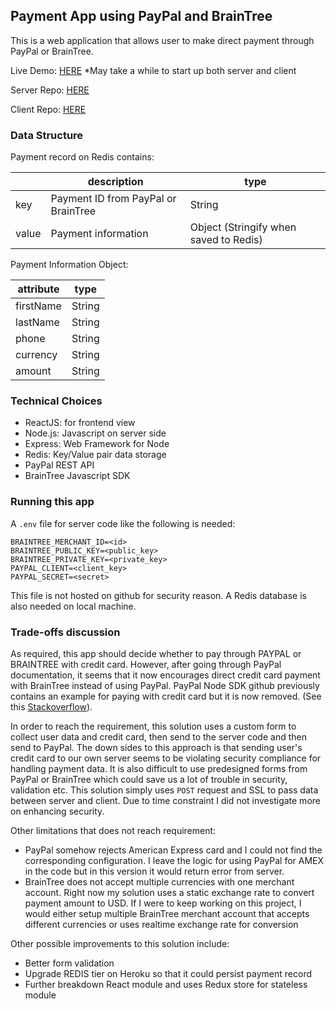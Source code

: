 ## Payment App using PayPal and BrainTree
This is a web application that allows user to make direct payment through PayPal or BrainTree. 

Live Demo: [HERE](https://enigmatic-wildwood-29590.herokuapp.com/)
*May take a while to start up both server and client

Server Repo: [HERE](https://github.com/fionactc/payment-server)

Client Repo: [HERE](https://github.com/fionactc/payment-client)

### Data Structure
Payment record on Redis contains:

|| description | type
|---|---|---
| key | Payment ID from PayPal or BrainTree | String
| value | Payment information | Object (Stringify when saved to Redis)

Payment Information Object:

|attribute | type |
|---|---|
|firstName | String |
|lastName | String |
|phone | String |
|currency | String |
|amount | String |


### Technical Choices
- ReactJS: for frontend view
- Node.js: Javascript on server side
- Express: Web Framework for Node
- Redis: Key/Value pair data storage
- PayPal REST API
- BrainTree Javascript SDK

### Running this app
A `.env` file for server code like the following is needed:
```
BRAINTREE_MERCHANT_ID=<id>
BRAINTREE_PUBLIC_KEY=<public_key>
BRAINTREE_PRIVATE_KEY=<private_key>
PAYPAL_CLIENT=<client_key>
PAYPAL_SECRET=<secret>
```
This file is not hosted on github for security reason.
A Redis database is also needed on local machine.

### Trade-offs discussion
As required, this app should decide whether to pay through PAYPAL or BRAINTREE with credit card. However, after going through PayPal documentation, it seems that it now encourages direct credit card payment with BrainTree instead of using PayPal. PayPal Node SDK github previously contains an example for paying with credit card but it is now removed. (See this [Stackoverflow](https://stackoverflow.com/questions/38921540/how-do-i-make-a-direct-payment-using-paypal-rest-in-node)).

In order to reach the requirement, this solution uses a custom form to collect user data and credit card, then send to the server code and then send to PayPal. The down sides to this approach is that sending user's credit card to our own server seems to be violating security compliance for handling payment data. It is also difficult to use predesigned forms from PayPal or BrainTree which could save us a lot of trouble in security, validation etc. This solution simply uses `POST` request and SSL to pass data between server and client. Due to time constraint I did not investigate more on enhancing security.

Other limitations that does not reach requirement: 
- PayPal somehow rejects American Express card and I could not find the corresponding configuration. I leave the logic for using PayPal for AMEX in the code but in this version it would return error from server.
- BrainTree does not accept multiple currencies with one merchant account. Right now my solution uses a static exchange rate to convert payment amount to USD. If I were to keep working on this project, I would either setup multiple BrainTree merchant account that accepts different currencies or uses realtime exchange rate for conversion

Other possible improvements to this solution include:
- Better form validation
- Upgrade REDIS tier on Heroku so that it could persist payment record
- Further breakdown React module and uses Redux store for stateless module
